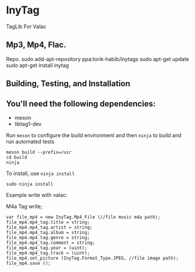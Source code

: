 # InyTag
TagLib For Valac

## Mp3, Mp4, Flac.
Repo.
sudo add-apt-repository ppa:torik-habib/inytags
sudo apt-get update
sudo apt-get install inytag

## Building, Testing, and Installation
## You'll need the following dependencies:

* meson
* libtag1-dev

Run `meson` to configure the build environment and then `ninja` to build and run automated tests

    meson build --prefix=/usr
    cd build
    ninja

To install, use `ninja install`

    sudo ninja install

Example write with valac:

M4a Tag write;

    var file_mp4 = new InyTag.Mp4_File (//file music m4a path);
    file_mp4.mp4_tag.title = string;
    file_mp4.mp4_tag.artist = string;
    file_mp4.mp4_tag.album = string;
    file_mp4.mp4_tag.genre = string;
    file_mp4.mp4_tag.comment = string;
    file_mp4.mp4_tag.year = (uint);
    file_mp4.mp4_tag.track = (uint);
    file_mp4.set_picture (InyTag.Format_Type.JPEG, //file image path);
    file_mp4.save ();

